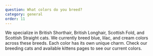 ```yaml
---
question: What colors do you breed?
category: general
order: 11
---
```


We specialize in British Shorthair, British Longhair, Scottish Fold, and Scottish Straight cats. We currently breed blue, lilac, and cream colors across these breeds. Each color has its own unique charm. Check our breeding cats and available kittens pages to see our current colors.
